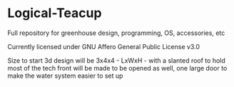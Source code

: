# Logical-Teacup

Full repository for greenhouse design, programming, OS, accessories, etc

Currently licensed under GNU Affero General Public License v3.0

Size to start 3d design will be 3x4x4 - LxWxH - with a slanted roof to hold most of the tech
front will be made to be opened as well, one large door to make the water system easier to set up
